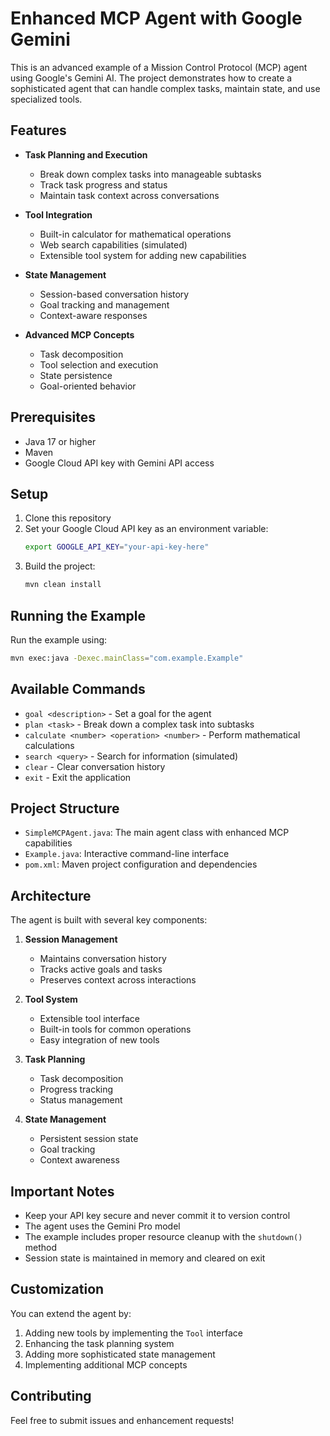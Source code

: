 # Enhanced MCP Agent with Google Gemini

This is an advanced example of a Mission Control Protocol (MCP) agent using Google's Gemini AI. The project demonstrates how to create a sophisticated agent that can handle complex tasks, maintain state, and use specialized tools.

## Features

- **Task Planning and Execution**
  - Break down complex tasks into manageable subtasks
  - Track task progress and status
  - Maintain task context across conversations

- **Tool Integration**
  - Built-in calculator for mathematical operations
  - Web search capabilities (simulated)
  - Extensible tool system for adding new capabilities

- **State Management**
  - Session-based conversation history
  - Goal tracking and management
  - Context-aware responses

- **Advanced MCP Concepts**
  - Task decomposition
  - Tool selection and execution
  - State persistence
  - Goal-oriented behavior

## Prerequisites

- Java 17 or higher
- Maven
- Google Cloud API key with Gemini API access

## Setup

1. Clone this repository
2. Set your Google Cloud API key as an environment variable:
   ```bash
   export GOOGLE_API_KEY="your-api-key-here"
   ```
3. Build the project:
   ```bash
   mvn clean install
   ```

## Running the Example

Run the example using:
```bash
mvn exec:java -Dexec.mainClass="com.example.Example"
```

## Available Commands

- `goal <description>` - Set a goal for the agent
- `plan <task>` - Break down a complex task into subtasks
- `calculate <number> <operation> <number>` - Perform mathematical calculations
- `search <query>` - Search for information (simulated)
- `clear` - Clear conversation history
- `exit` - Exit the application

## Project Structure

- `SimpleMCPAgent.java`: The main agent class with enhanced MCP capabilities
- `Example.java`: Interactive command-line interface
- `pom.xml`: Maven project configuration and dependencies

## Architecture

The agent is built with several key components:

1. **Session Management**
   - Maintains conversation history
   - Tracks active goals and tasks
   - Preserves context across interactions

2. **Tool System**
   - Extensible tool interface
   - Built-in tools for common operations
   - Easy integration of new tools

3. **Task Planning**
   - Task decomposition
   - Progress tracking
   - Status management

4. **State Management**
   - Persistent session state
   - Goal tracking
   - Context awareness

## Important Notes

- Keep your API key secure and never commit it to version control
- The agent uses the Gemini Pro model
- The example includes proper resource cleanup with the `shutdown()` method
- Session state is maintained in memory and cleared on exit

## Customization

You can extend the agent by:

1. Adding new tools by implementing the `Tool` interface
2. Enhancing the task planning system
3. Adding more sophisticated state management
4. Implementing additional MCP concepts

## Contributing

Feel free to submit issues and enhancement requests! 